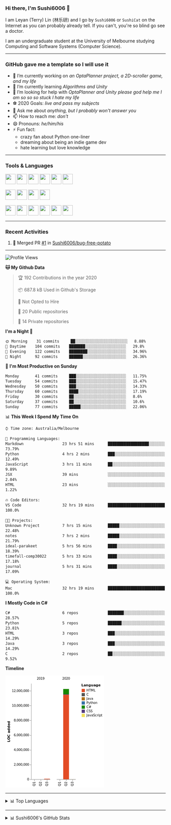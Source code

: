### Hi there, I'm Sushi6006 👋

<!--**Sushi6006/Sushi6006** is a ✨ _special_ ✨ repository because its `README.md` (this file) appears on your GitHub profile.-->

I am Leyan (Terry) Lin (林乐研) and I go by `Sushi6006` or `SushiCat` on the Internet as you can probably already tell. If you can't, you're so blind go see a doctor.

I am an undergraduate student at the University of Melbourne studying Computing and Software Systems (Computer Science). 

--- 

### GitHub gave me a template so I will use it
- 🔭 I’m currently working on *an OptaPlanner project, a 2D-scroller game, and my life*
- 🌱 I’m currently learning *Algorithms and Unity*
- 🤔 I’m looking for help with *OptaPlanner and Unity please god help me I am so so so stuck I hate my life*
- ⚽️ 2020 Goals: *live and pass my subjects*
- 💬 Ask me about *anything, but I probably won't answer you*
- 📫 How to reach me: *don't*
- 😄 Pronouns: *he/him/his*
- ⚡ Fun fact:
  - crazy fan about Python one-liner
  - dreaming about being an indie game dev
  - hate learning but love knowledge

---

### Tools & Languages
<p>
  <img height="32" width="32" src="https://cdn.jsdelivr.net/npm/simple-icons@v3/icons/apple.svg"/>
  <img height="32" width="32" src="https://cdn.jsdelivr.net/npm/simple-icons@v3/icons/visualstudiocode.svg"/>
  <img height="32" width="32" src="https://cdn.jsdelivr.net/npm/simple-icons@v3/icons/github.svg"/>
  <img height="32" width="32" src="https://cdn.jsdelivr.net/npm/simple-icons@v3/icons/git.svg"/>
  <img height="32" width="32" src="https://cdn.jsdelivr.net/npm/simple-icons@v3/icons/discord.svg"/>
  <img height="32" width="32" src="https://cdn.jsdelivr.net/npm/simple-icons@v3/icons/atom.svg"/>
</p>
<p>
  <img height="32" width="32" src="https://cdn.jsdelivr.net/npm/simple-icons@v3/icons/adobephotoshop.svg"/>
  <img height="32" width="32" src="https://cdn.jsdelivr.net/npm/simple-icons@v3/icons/adobexd.svg"/>
  <img height="32" width="32" src="https://cdn.jsdelivr.net/npm/simple-icons@v3/icons/vsco.svg"/>
  <img height="32" width="32" src="https://cdn.jsdelivr.net/npm/simple-icons@v3/icons/spotify.svg"/>
</p>
<p>
  <img height="32" width="32" src="https://cdn.jsdelivr.net/npm/simple-icons@v3/icons/python.svg"/>
  <img height="32" width="32" src="https://cdn.jsdelivr.net/npm/simple-icons@v3/icons/c.svg"/>
  <img height="32" width="32" src="https://cdn.jsdelivr.net/npm/simple-icons@v3/icons/csharp.svg"/>
  <img height="32" width="32" src="https://cdn.jsdelivr.net/npm/simple-icons@v3/icons/java.svg"/>
  <img height="32" width="32" src="https://cdn.jsdelivr.net/npm/simple-icons@v3/icons/markdown.svg"/>
  <img height="32" width="32" src="https://cdn.jsdelivr.net/npm/simple-icons@v3/icons/mysql.svg"/>
</p>

--- 

### Recent Activities
<!--START_SECTION:activity-->
1. 🎉 Merged PR [#1](https://github.com/Sushi6006/bug-free-potato/pull/1) in [Sushi6006/bug-free-potato](https://github.com/Sushi6006/bug-free-potato)
<!--END_SECTION:activity-->

---

<!--START_SECTION:waka-->
![Profile Views](http://img.shields.io/badge/Profile%20Views-31-blue)

**🐱 My Github Data** 

> 🏆 192 Contributions in the year 2020
 > 
> 📦 687.8 kB Used in Github's Storage 
 > 
> 🚫 Not Opted to Hire
 > 
> 📜 20 Public repositories
 > 
> 🔑 14 Private repositories 

**I'm a Night 🦉** 

```text
🌞 Morning    31 commits     ██░░░░░░░░░░░░░░░░░░░░░░░   8.88% 
🌆 Daytime    104 commits    ███████░░░░░░░░░░░░░░░░░░   29.8% 
🌃 Evening    122 commits    ████████░░░░░░░░░░░░░░░░░   34.96% 
🌙 Night      92 commits     ██████░░░░░░░░░░░░░░░░░░░   26.36%

```
📅 **I'm Most Productive on Sunday** 

```text
Monday       41 commits     ███░░░░░░░░░░░░░░░░░░░░░░   11.75% 
Tuesday      54 commits     ███░░░░░░░░░░░░░░░░░░░░░░   15.47% 
Wednesday    50 commits     ███░░░░░░░░░░░░░░░░░░░░░░   14.33% 
Thursday     60 commits     ████░░░░░░░░░░░░░░░░░░░░░   17.19% 
Friday       30 commits     ██░░░░░░░░░░░░░░░░░░░░░░░   8.6% 
Saturday     37 commits     ██░░░░░░░░░░░░░░░░░░░░░░░   10.6% 
Sunday       77 commits     █████░░░░░░░░░░░░░░░░░░░░   22.06%

```


📊 **This Week I Spend My Time On** 

```text
⌚︎ Time zone: Australia/Melbourne

💬 Programming Languages: 
Markdown                 23 hrs 51 mins      ██████████████████░░░░░░░   73.79% 
Python                   4 hrs 2 mins        ███░░░░░░░░░░░░░░░░░░░░░░   12.49% 
JavaScript               3 hrs 11 mins       ██░░░░░░░░░░░░░░░░░░░░░░░   9.89% 
JSX                      39 mins             ░░░░░░░░░░░░░░░░░░░░░░░░░   2.04% 
HTML                     23 mins             ░░░░░░░░░░░░░░░░░░░░░░░░░   1.22%

🔥 Code Editors: 
VS Code                  32 hrs 19 mins      █████████████████████████   100.0%

🐱‍💻 Projects: 
Unknown Project          7 hrs 15 mins       █████░░░░░░░░░░░░░░░░░░░░   22.48% 
notes                    7 hrs 2 mins        █████░░░░░░░░░░░░░░░░░░░░   21.79% 
ideal-parakeet           5 hrs 56 mins       ████░░░░░░░░░░░░░░░░░░░░░   18.39% 
timefall-comp30022       5 hrs 33 mins       ████░░░░░░░░░░░░░░░░░░░░░   17.18% 
journal                  5 hrs 31 mins       ████░░░░░░░░░░░░░░░░░░░░░   17.09%

💻 Operating System: 
Mac                      32 hrs 19 mins      █████████████████████████   100.0%

```

**I Mostly Code in C#** 

```text
C#                       6 repos             ███████░░░░░░░░░░░░░░░░░░   28.57% 
Python                   5 repos             ██████░░░░░░░░░░░░░░░░░░░   23.81% 
HTML                     3 repos             ███░░░░░░░░░░░░░░░░░░░░░░   14.29% 
Java                     3 repos             ███░░░░░░░░░░░░░░░░░░░░░░   14.29% 
C                        2 repos             ██░░░░░░░░░░░░░░░░░░░░░░░   9.52%

```


**Timeline**

![Chart not found](https://github.com/Sushi6006/Sushi6006/blob/master/charts/bar_graph.png) 


<!--END_SECTION:waka-->


<!--
---

### Spotify Now Playing
<img src="https://novatorem-eight-fawn.vercel.app/api/spotify" alt="Sushi6006 Spotify Playing" width="350"/>
-->

--- 

<details>
  <summary>📊 Top Languages</summary>
  <br>
  <img src="https://github-readme-stats.vercel.app/api/top-langs/?username=sushi6006&layout=compact" alt="Top Langs">
</details>

---

<details>
  <summary>📊 Sushi6006's GitHub Stats</summary>
  <br>
  <img alt="Sushi6006's Github Stats" src="https://github-readme-stats.sushi6006.vercel.app/api?username=Sushi6006&show_icons=true"/>
</details>
  


